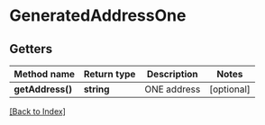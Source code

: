 # GeneratedAddressOne

## Getters

Method name | Return type | Description | Notes
------------ | ------------- | ------------- | -------------
**getAddress()** | **string** | ONE address | [optional]

[[Back to Index]](../index.md)
